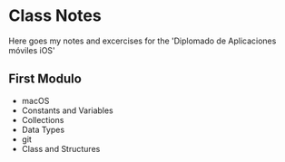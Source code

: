 # Class Notes

Here goes my notes and excercises for the 'Diplomado de Aplicaciones móviles iOS'

## First Modulo
- macOS
- Constants and Variables
- Collections
- Data Types
- git
- Class and Structures
